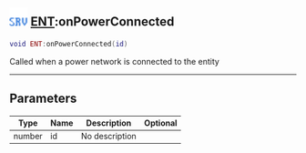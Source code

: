 ## <img src="../../.gitbook/assets/server.png" width="32" height="32" /> [ENT](../ent/README.md):onPowerConnected

```lua
void ENT:onPowerConnected(id)
```

Called when a power network is connected to the entity

------
## Parameters

| Type   | Name | Description | Optional |
| ------ | ---- | ----------- | -------: |
| number | id | No description |  |

